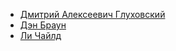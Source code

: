 * [Дмитрий Алексеевич Глуховский](Дмитрий%20Алексеевич%20Глуховский)
* [Дэн Браун](Дэн%20Браун)
* [Ли Чайлд](Ли%20Чайлд)